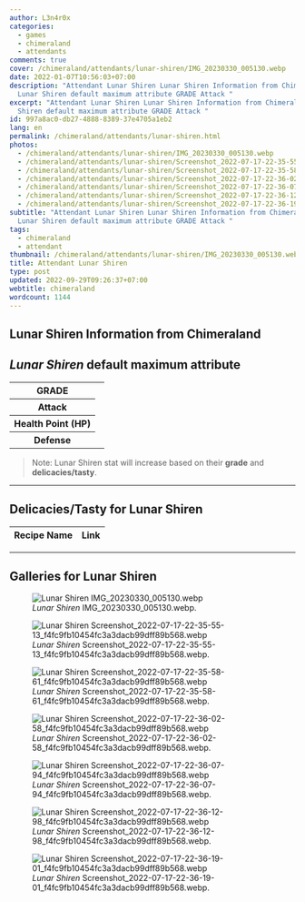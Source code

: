 ```yaml
---
author: L3n4r0x
categories:
  - games
  - chimeraland
  - attendants
comments: true
cover: /chimeraland/attendants/lunar-shiren/IMG_20230330_005130.webp
date: 2022-01-07T10:56:03+07:00
description: "Attendant Lunar Shiren Lunar Shiren Information from Chimeraland
  Lunar Shiren default maximum attribute GRADE Attack "
excerpt: "Attendant Lunar Shiren Lunar Shiren Information from Chimeraland Lunar
  Shiren default maximum attribute GRADE Attack "
id: 997a8ac0-db27-4888-8389-37e4705a1eb2
lang: en
permalink: /chimeraland/attendants/lunar-shiren.html
photos:
  - /chimeraland/attendants/lunar-shiren/IMG_20230330_005130.webp
  - /chimeraland/attendants/lunar-shiren/Screenshot_2022-07-17-22-35-55-13_f4fc9fb10454fc3a3dacb99dff89b568.webp
  - /chimeraland/attendants/lunar-shiren/Screenshot_2022-07-17-22-35-58-61_f4fc9fb10454fc3a3dacb99dff89b568.webp
  - /chimeraland/attendants/lunar-shiren/Screenshot_2022-07-17-22-36-02-58_f4fc9fb10454fc3a3dacb99dff89b568.webp
  - /chimeraland/attendants/lunar-shiren/Screenshot_2022-07-17-22-36-07-94_f4fc9fb10454fc3a3dacb99dff89b568.webp
  - /chimeraland/attendants/lunar-shiren/Screenshot_2022-07-17-22-36-12-98_f4fc9fb10454fc3a3dacb99dff89b568.webp
  - /chimeraland/attendants/lunar-shiren/Screenshot_2022-07-17-22-36-19-01_f4fc9fb10454fc3a3dacb99dff89b568.webp
subtitle: "Attendant Lunar Shiren Lunar Shiren Information from Chimeraland
  Lunar Shiren default maximum attribute GRADE Attack "
tags:
  - chimeraland
  - attendant
thumbnail: /chimeraland/attendants/lunar-shiren/IMG_20230330_005130.webp
title: Attendant Lunar Shiren
type: post
updated: 2022-09-29T09:26:37+07:00
webtitle: chimeraland
wordcount: 1144
---
```


<link
  rel="stylesheet"
  href="https://rawcdn.githack.com/dimaslanjaka/Web-Manajemen/870a349/css/bootstrap-5-3-0-alpha3-wrapper.css"
/>
<section id="bootstrap-wrapper">
  <div data-bs-theme="dark">
    <h2>Lunar Shiren Information from Chimeraland</h2>
    <h2 id="attribute"><i>Lunar Shiren</i> default maximum attribute</h2>
    <div class="row">
      <div class="col mb-2">
        <div class="card">
          <div class="card-body">
            <table>
              <tr>
                <th>GRADE</th>
                <td><br /></td>
              </tr>
              <tr>
                <th>Attack</th>
                <td></td>
              </tr>
              <tr>
                <th>Health Point (HP)</th>
                <td></td>
              </tr>
              <tr>
                <th>Defense</th>
                <td></td>
              </tr>
            </table>
          </div>
        </div>
      </div>
    </div>
    <blockquote class="bd-callout bd-callout-warning">
      Note: Lunar Shiren stat will increase based on their <b>grade</b> and
      <b>delicacies/tasty</b>.
    </blockquote>
    <hr />
    <h2 id="delicacies">Delicacies/Tasty for Lunar Shiren</h2>
    <div class="card">
      <div class="card-body">
        <div class="table-responsive">
          <table class="table table-striped">
            <thead>
              <tr>
                <th>Recipe Name</th>
                <th>Link</th>
              </tr>
            </thead>
            <tbody></tbody>
          </table>
        </div>
      </div>
    </div>
    <hr />
    <div id="gallery">
      <h2>Galleries for Lunar Shiren</h2>
      <div class="row">
        <div class="col-lg-6 col-12">
          <figure>
            <img
              src="https://www.webmanajemen.com/chimeraland/attendants/lunar-shiren/IMG_20230330_005130.webp"
              alt="Lunar Shiren IMG_20230330_005130.webp"
            />
            <figcaption style="word-wrap: break-word">
              <i>Lunar Shiren</i> IMG_20230330_005130.webp.
            </figcaption>
          </figure>
        </div>
        <div class="col-lg-6 col-12">
          <figure>
            <img
              src="https://www.webmanajemen.com/chimeraland/attendants/lunar-shiren/Screenshot_2022-07-17-22-35-55-13_f4fc9fb10454fc3a3dacb99dff89b568.webp"
              alt="Lunar Shiren Screenshot_2022-07-17-22-35-55-13_f4fc9fb10454fc3a3dacb99dff89b568.webp"
            />
            <figcaption style="word-wrap: break-word">
              <i>Lunar Shiren</i>
              Screenshot_2022-07-17-22-35-55-13_f4fc9fb10454fc3a3dacb99dff89b568.webp.
            </figcaption>
          </figure>
        </div>
        <div class="col-lg-6 col-12">
          <figure>
            <img
              src="https://www.webmanajemen.com/chimeraland/attendants/lunar-shiren/Screenshot_2022-07-17-22-35-58-61_f4fc9fb10454fc3a3dacb99dff89b568.webp"
              alt="Lunar Shiren Screenshot_2022-07-17-22-35-58-61_f4fc9fb10454fc3a3dacb99dff89b568.webp"
            />
            <figcaption style="word-wrap: break-word">
              <i>Lunar Shiren</i>
              Screenshot_2022-07-17-22-35-58-61_f4fc9fb10454fc3a3dacb99dff89b568.webp.
            </figcaption>
          </figure>
        </div>
        <div class="col-lg-6 col-12">
          <figure>
            <img
              src="https://www.webmanajemen.com/chimeraland/attendants/lunar-shiren/Screenshot_2022-07-17-22-36-02-58_f4fc9fb10454fc3a3dacb99dff89b568.webp"
              alt="Lunar Shiren Screenshot_2022-07-17-22-36-02-58_f4fc9fb10454fc3a3dacb99dff89b568.webp"
            />
            <figcaption style="word-wrap: break-word">
              <i>Lunar Shiren</i>
              Screenshot_2022-07-17-22-36-02-58_f4fc9fb10454fc3a3dacb99dff89b568.webp.
            </figcaption>
          </figure>
        </div>
        <div class="col-lg-6 col-12">
          <figure>
            <img
              src="https://www.webmanajemen.com/chimeraland/attendants/lunar-shiren/Screenshot_2022-07-17-22-36-07-94_f4fc9fb10454fc3a3dacb99dff89b568.webp"
              alt="Lunar Shiren Screenshot_2022-07-17-22-36-07-94_f4fc9fb10454fc3a3dacb99dff89b568.webp"
            />
            <figcaption style="word-wrap: break-word">
              <i>Lunar Shiren</i>
              Screenshot_2022-07-17-22-36-07-94_f4fc9fb10454fc3a3dacb99dff89b568.webp.
            </figcaption>
          </figure>
        </div>
        <div class="col-lg-6 col-12">
          <figure>
            <img
              src="https://www.webmanajemen.com/chimeraland/attendants/lunar-shiren/Screenshot_2022-07-17-22-36-12-98_f4fc9fb10454fc3a3dacb99dff89b568.webp"
              alt="Lunar Shiren Screenshot_2022-07-17-22-36-12-98_f4fc9fb10454fc3a3dacb99dff89b568.webp"
            />
            <figcaption style="word-wrap: break-word">
              <i>Lunar Shiren</i>
              Screenshot_2022-07-17-22-36-12-98_f4fc9fb10454fc3a3dacb99dff89b568.webp.
            </figcaption>
          </figure>
        </div>
        <div class="col-lg-6 col-12">
          <figure>
            <img
              src="https://www.webmanajemen.com/chimeraland/attendants/lunar-shiren/Screenshot_2022-07-17-22-36-19-01_f4fc9fb10454fc3a3dacb99dff89b568.webp"
              alt="Lunar Shiren Screenshot_2022-07-17-22-36-19-01_f4fc9fb10454fc3a3dacb99dff89b568.webp"
            />
            <figcaption style="word-wrap: break-word">
              <i>Lunar Shiren</i>
              Screenshot_2022-07-17-22-36-19-01_f4fc9fb10454fc3a3dacb99dff89b568.webp.
            </figcaption>
          </figure>
        </div>
      </div>
    </div>
  </div>
</section>
